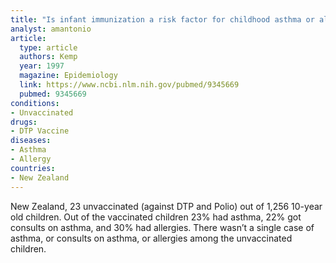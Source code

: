 ```yaml
---
title: "Is infant immunization a risk factor for childhood asthma or allergy?"
analyst: amantonio
article:
  type: article
  authors: Kemp
  year: 1997
  magazine: Epidemiology
  link: https://www.ncbi.nlm.nih.gov/pubmed/9345669
  pubmed: 9345669
conditions:
- Unvaccinated
drugs:
- DTP Vaccine
diseases:
- Asthma
- Allergy
countries:
- New Zealand
---
```


New Zealand, 23 unvaccinated (against DTP and Polio) out of 1,256 10-year old children. Out of the vaccinated children 23% had asthma, 22% got consults on asthma, and 30% had allergies.
There wasn’t a single case of asthma, or consults on asthma, or allergies among the unvaccinated children.

